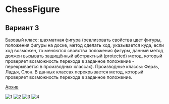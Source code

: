 # ChessFigure
## Вариант 3
Базовый класс: шахматная фигура (реализовать свойства цвет фигуры, положения фигуры на доске, метод сделать ход, указывается куда, если ход возможен, то меняются свойства положения фигуры, данный метод должен вызывать защищённый абстрактный (protected) метод, который проверяет возможность перехода в заданное положение - перекрывается в производных классах).
Производные классы: Ферзь, Ладья, Слон. В данных классах перекрывается метод, который проверяет возможность перехода в заданное положение.

[Архив](https://drive.google.com/file/d/1Pt0LNiGfuz2pwZWniOJUaGNZ0_xE9tgn/view?usp=sharing)



![1](https://github.com/13090903/ChessFigure/assets/55750642/eab00c55-7ad6-4f9b-bf9e-c73c93e9b01f)
![2](https://github.com/13090903/ChessFigure/assets/55750642/1d205401-350b-4718-8581-8ca5b908d9f7)
![3](https://github.com/13090903/ChessFigure/assets/55750642/a867fd54-61aa-4b5c-bb83-e2afa3e1c05b)
![4](https://github.com/13090903/ChessFigure/assets/55750642/4ee4efa4-52cd-477d-aa13-ed2437e49dd9)
